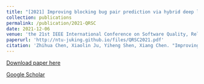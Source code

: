 ```yaml
---
title: "[2021] Improving blocking bug pair prediction via hybrid deep learning"
collection: publications
permalink: /publication/2021-QRSC
date: 2021-12-06
venue: 'the 21st IEEE International Conference on Software Quality, Reliability, and Security, QRS —— CCF C'
paperurl: 'http://ntu-juking.github.io/files/QRSC2021.pdf'
citation: 'Zhihua Chen, Xiaolin Ju, Yiheng Shen, Xiang Chen. "Improving blocking bug pair prediction via hybrid deep learning." the 21st International Conference on Software Quality, Reliability, and Security Companion (QRS-C).'
---
```


[Download paper here](http://ntu-juking.github.io/files/QRSC2021.pdf)


[Google Scholar](https://scholar.google.com/scholar?hl=en&as_sdt=0%2C5&q=AGFL%3A+a+graph+convolutional+neural+network-based+method+for+fault+localization&btnG=)

